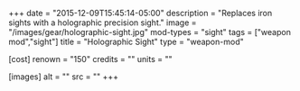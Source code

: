 +++
date = "2015-12-09T15:45:14-05:00"
description = "Replaces iron sights with a holographic precision sight."
image = "/images/gear/holographic-sight.jpg"
mod-types = "sight"
tags = ["weapon mod","sight"]
title = "Holographic Sight"
type = "weapon-mod"

[cost]
  renown = "150"
  credits = ""
  units = ""

[images]
  alt = ""
  src = ""
+++
